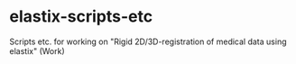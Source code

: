 # elastix-scripts-etc
Scripts etc. for working on "Rigid 2D/3D-registration of medical data using elastix" (Work)
